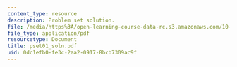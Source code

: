 ```yaml
---
content_type: resource
description: Problem set solution.
file: /media/https%3A/open-learning-course-data-rc.s3.amazonaws.com/10-37-chemical-and-biological-reaction-engineering-spring-2007/0dc1efb0fe3c2aa209178bcb7309ac9f_pset01_soln.pdf
file_type: application/pdf
resourcetype: Document
title: pset01_soln.pdf
uid: 0dc1efb0-fe3c-2aa2-0917-8bcb7309ac9f
---
```

